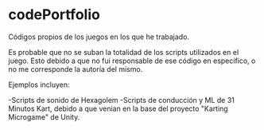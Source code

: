 # codePortfolio
Códigos propios de los juegos en los que he trabajado.

Es probable que no se suban la totalidad de los scripts utilizados en el juego.
Esto debido a que no fui responsable de ese código en específico, o no me corresponde la autoría del mismo.

Ejemplos incluyen:

-Scripts de sonido de Hexagolem
-Scripts de conducción y ML de 31 Minutos Kart, debido a que venian en la base del proyecto "Karting Microgame" de Unity.
